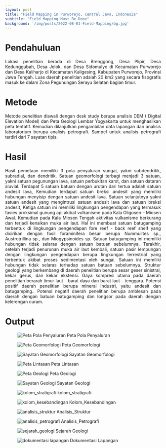```yaml
---
layout: post
title: "Field Mapping in Purworejo, Central Java, Indonesia"
subtitle: "Field Mapping Must Be Done"
background: '/img/posts/2022-08-01-Field-Mapping/bg.jpg'
---
```


# Pendahuluan
<p style="text-align:justify">Lokasi penelitian berada di Desa Brenggong, Desa Plipir, Desa Kedunggubah, Desa Jelok, dan Desa Sidomulyo di Kecamatan Purworejo dan Desa Kaliharjo di Kecamatan Kaligesing, Kabupaten Purworejo, Provinsi Jawa Tengah. Luas daerah penelitian adalah 20 km2 yang secara fisografis masuk ke dalam Zona Pegunungan Serayu Selatan bagian timur. </p>

# Metode
<p style="text-align:justify">Metode penelitian diawali dengan desk study berupa analisis DEM ( Digital Elevation Model) dan Peta Geologi Lembar Yogyakarta untuk menghasilkan peta tentatif. Kemudian dilanjutkan pengambilan data lapangan dan analisis laboratorium berupa analisis petrografi. Sampel untuk analisis petrografi terdiri dari 7 sayatan tipis. </p>

# Hasil
<p style="text-align:justify">Hasil pemetaan memiliki 3 pola penyaluran sungai, yakni subdendritik, subradial, dan dendritik. Satuan geomorfologi terbagi menjadi 3 satuan, yakni satuan pegunungan lava, satuan perbukitan karst, dan satuan dataran aluvial. Terdapat 5 satuan batuan dengan urutan dari tertua adalah satuan andesit lava, Kemudian terdapat satuan breksi andesit yang memiliki hubungan menyisip dengan satuan andesit lava. Satuan selanjutnya yakni satuan andesit yang mengintrusi satuan andesit lava dan satuan breksi andesit, Ketiga satuan ini memiliki lingkungan pengendapan yang termasuk fasies proksimal gunung api akibat vulkanisme pada Kala Oligosen – Miosen Awal. Kemudian pada Kala Miosen Tengah aktivitas vulkanisme berkurang dan terjadi kenaikan muka air laut. Hal ini membuat satuan batugamping terbentuk di lingkungan pengendapan fore reef - back reef shelf yang dicirikan dengan fosil foraminifera besar berupa Nummulites sp., Austrotrillina sp., dan Miogypsinoides sp. Satuan batugamping ini memiliki hubungan tidak selaras dengan satuan batuan sebelumnya. Terakhir, setelah terjadi penurunan muka air laut kembali, satuan pasir lempungan dengan lingkungan pengendapan berupa lingkungan terrestrial yang terbentuk akibat proses sedimentasi oleh sungai. Satuan ini memiliki hubungan tidak selaras terhadap satuan batuan sebelumnya. Struktur geologi yang berkembang di daerah penelitian berupa sesar geser sinistral, kekar gerus, dan kekar ekstensi. Gaya kompresi utama pada daerah penelitian berarah timur laut - barat daya dan barat laut - tenggara. Potensi positif daerah penelitian berupa mineral industri, yaitu andesit dan batugamping.. Potensi negatif daerah penelitian berupa amblesan pada daerah dengan batuan batugamping dan longsor pada daerah dengan kelerengan curam. </p>

# Output
<figure>
    <img src="/img/posts/2022-08-01-Field-Mapping/peta_pola_penyaluran.png"
         alt="Peta Pola Penyaluran">
    <span class="caption text-muted">Peta Pola Penyaluran</span>
</figure>

<figure>
    <img src="/img/posts/2022-08-01-Field-Mapping/peta_geomorfologi.png"
         alt="Peta Geomorfologi">
    <span class="caption text-muted">Peta Geomorfologi</span>
</figure>

<figure>
    <img src="/img/posts/2022-08-01-Field-Mapping/sayatan_geomorfologi.png"
         alt="Sayatan Geomorfologi">
    <span class="caption text-muted">Sayatan Geomorfologi</span>
</figure>

<figure>
    <img src="/img/posts/2022-08-01-Field-Mapping/peta_lintasan.png"
         alt="Peta Lintasan">
    <span class="caption text-muted">Peta Lintasan</span>
</figure>

<figure>
    <img src="/img/posts/2022-08-01-Field-Mapping/peta_geologi.png"
         alt="Peta Geologi">
    <span class="caption text-muted">Peta Geologi</span>
</figure>

<figure>
    <img src="/img/posts/2022-08-01-Field-Mapping/sayatan_geologi.png"
         alt="Sayatan Geologi">
    <span class="caption text-muted">Sayatan Geologi</span>
</figure>

<figure>
    <img src="/img/posts/2022-08-01-Field-Mapping/kolom_stratigrafi.png"
         alt="kolom_stratigrafi">
    <span class="caption text-muted">kolom_stratigrafi</span>
</figure>

<figure>
    <img src="/img/posts/2022-08-01-Field-Mapping/kolom_kesebandingan.png"
         alt="kolom_kesebandingan">
    <span class="caption text-muted">Kolom_Kesebandingan</span>
</figure>

<figure>
    <img src="/img/posts/2022-08-01-Field-Mapping/analisis_struktur.png"
         alt="analisis_struktur">
    <span class="caption text-muted">Analisis_Struktur</span>
</figure>

<figure>
    <img src="/img/posts/2022-08-01-Field-Mapping/analisis_petrografi.png"
         alt="analisis_petrografi">
    <span class="caption text-muted">Analisis_Petrografi</span>
</figure>

<figure>
    <img src="/img/posts/2022-08-01-Field-Mapping/sejarah_geologi.png"
         alt="sejarah_geologi">
    <span class="caption text-muted">Sejarah Geologi</span>
</figure>

<figure>
    <img src="/img/posts/2022-08-01-Field-Mapping/dokumentasi lapangan.png"
         alt="dokumentasi lapangan">
    <span class="caption text-muted">Dokumentasi Lapangan</span>
</figure>